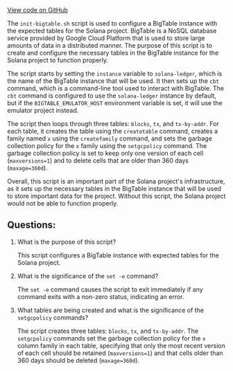 [View code on GitHub](https://github.com/solana-labs/solana/blob/master/storage-bigtable/init-bigtable.sh)

The `init-bigtable.sh` script is used to configure a BigTable instance with the expected tables for the Solana project. BigTable is a NoSQL database service provided by Google Cloud Platform that is used to store large amounts of data in a distributed manner. The purpose of this script is to create and configure the necessary tables in the BigTable instance for the Solana project to function properly.

The script starts by setting the `instance` variable to `solana-ledger`, which is the name of the BigTable instance that will be used. It then sets up the `cbt` command, which is a command-line tool used to interact with BigTable. The `cbt` command is configured to use the `solana-ledger` instance by default, but if the `BIGTABLE_EMULATOR_HOST` environment variable is set, it will use the emulator project instead.

The script then loops through three tables: `blocks`, `tx`, and `tx-by-addr`. For each table, it creates the table using the `createtable` command, creates a family named `x` using the `createfamily` command, and sets the garbage collection policy for the `x` family using the `setgcpolicy` command. The garbage collection policy is set to keep only one version of each cell (`maxversions=1`) and to delete cells that are older than 360 days (`maxage=360d`).

Overall, this script is an important part of the Solana project's infrastructure, as it sets up the necessary tables in the BigTable instance that will be used to store important data for the project. Without this script, the Solana project would not be able to function properly.
## Questions: 
 1. What is the purpose of this script?
    
    This script configures a BigTable instance with expected tables for the Solana project.

2. What is the significance of the `set -e` command?
    
    The `set -e` command causes the script to exit immediately if any command exits with a non-zero status, indicating an error.

3. What tables are being created and what is the significance of the `setgcpolicy` commands?
    
    The script creates three tables: `blocks`, `tx`, and `tx-by-addr`. The `setgcpolicy` commands set the garbage collection policy for the `x` column family in each table, specifying that only the most recent version of each cell should be retained (`maxversions=1`) and that cells older than 360 days should be deleted (`maxage=360d`).